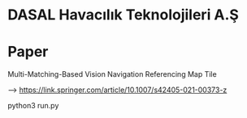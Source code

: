 # DASAL Havacılık Teknolojileri A.Ş
# Paper

Multi-Matching-Based Vision Navigation Referencing Map Tile 

--> https://link.springer.com/article/10.1007/s42405-021-00373-z

python3 run.py

